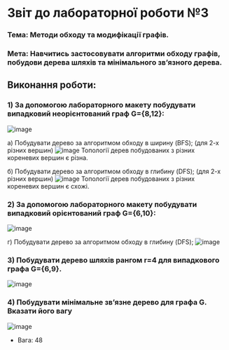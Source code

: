 # Звіт до лабораторної роботи №3


### Тема: Методи обходу та модифікації графів.

### Мета: Навчитись застосовувати алгоритми обходу графів, побудови дерева шляхів та мінімального зв’язного дерева.

## Виконання роботи:
### 1) За допомогою лабораторного макету побудувати випадковий неорієнтований граф G={8,12}:
![image](https://github.com/KaterynaBesaga/besaga---Lab---TOTK---2021-/blob/main/Lab-3/sc1.jpg)

a) Побудувати дерево за алгоритмом обходу в ширину (BFS); (для 2-х різних вершин)
![image](https://github.com/KaterynaBesaga/besaga---Lab---TOTK---2021-/blob/main/Lab-3/sc2.jpg)
Топології дерев побудованих з різних кореневих вершин є різна.

б) Побудувати дерево за алгоритмом обходу в глибину (DFS); (для 2-х різних вершин)
![image](https://github.com/KaterynaBesaga/besaga---Lab---TOTK---2021-/blob/main/Lab-3/3.png)
Топології дерев побудованих з різних кореневих вершин є схожі.

### 2) За допомогою лабораторного макету побудувати випадковий орієнтований граф G={6,10}:
![image](https://github.com/KaterynaBesaga/besaga---Lab---TOTK---2021-/blob/main/Lab-3/sc3.jpg)

г) Побудувати дерево за алгоритмом обходу в глибину (DFS);
![image](https://github.com/KaterynaBesaga/besaga---Lab---TOTK---2021-/blob/main/Lab-3/sc3.jpg)

### 3) Побудувати дерево шляхів рангом r=4 для випадкового графа G={6,9}.
![image](https://github.com/KaterynaBesaga/besaga---Lab---TOTK---2021-/blob/main/Lab-3/sc4.jpg)

### 4) Побудувати мінімальне зв’язне дерево для графа G. Вказати його вагу
![image](https://github.com/KaterynaBesaga/besaga---Lab---TOTK---2021-/blob/main/Lab-3/sc5.jpg)

* Вага: 48

